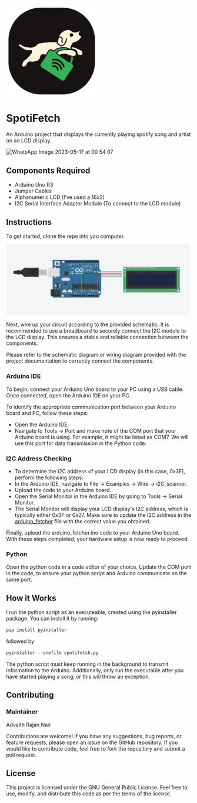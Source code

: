 <img src="spotifetch_logo.png" width="250">

# SpotiFetch
An Arduino project that displays the currently playing spotify song and artist on an LCD display.

![WhatsApp Image 2023-05-17 at 00 54 07](https://github.com/RazerAds/SpotiFetch/assets/77977360/c5de22b0-8635-47a5-9e2f-81460a3556ea)

## Components Required
- Arduino Uno R3
- Jumper Cables
- Alphanumeric LCD (I've used a 16x2)
- I2C Serial Interface Adapter Module (To connect to the LCD module)

## Instructions
To get started, clone the repo into you computer.


<img src="spotifetch_schematic.png" width="500">

Next, wire up your circuit according to the provided schematic. It is recommended to use a breadboard to securely connect the I2C module to the LCD display. This ensures a stable and reliable connection between the components.

Please refer to the schematic diagram or wiring diagram provided with the project documentation to correctly connect the components.

### Arduino IDE
To begin, connect your Arduino Uno board to your PC using a USB cable. Once connected, open the Arduino IDE on your PC.

To identify the appropriate communication port between your Arduino board and PC, follow these steps:

- Open the Arduino IDE.
- Navigate to Tools -> Port and make note of the COM port that your Arduino board is using. For example, it might be listed as COM7. We will use this port for data transmission in the Python code.

### I2C Address Checking
- To determine the I2C address of your LCD display (in this case, 0x3F), perform the following steps:
- In the Arduino IDE, navigate to File -> Examples -> Wire -> i2C_scanner.
- Upload the code to your Arduino board.
- Open the Serial Monitor in the Arduino IDE by going to Tools -> Serial Monitor.
- The Serial Monitor will display your LCD display's I2C address, which is typically either 0x3F or 0x27.
Make sure to update the I2C address in the [arduino_fetcher](arduino_fetcher.ino) file with the correct value you obtained.

Finally, upload the arduino_fetcher.ino code to your Arduino Uno board. With these steps completed, your hardware setup is now ready to proceed.


### Python
Open the python code in a code editor of your choice.
Update the COM port in the code, to ensure your python script and Arduino communicate on the same port.

## How it Works
I run the python script as an executeable, created using the pyinstaller package.
You can install it by running:
```python
pip install pyinstaller
```
followed by
```python
pyinstaller --onefile spotifetch.py 
```
The python script must keep running in the background to transmit information to the Arduino. Additionally, only run the executable after you have started playing a song, or this will throw an exception.

## Contributing

### Maintainer
Advaith Rajan Nair

Contributions are welcome! If you have any suggestions, bug reports, or feature requests, please open an issue on the GitHub repository. If you would like to contribute code, feel free to fork the repository and submit a pull request.

## License
This project is licensed under the GNU General Public License. Feel free to use, modify, and distribute this code as per the terms of the license.
